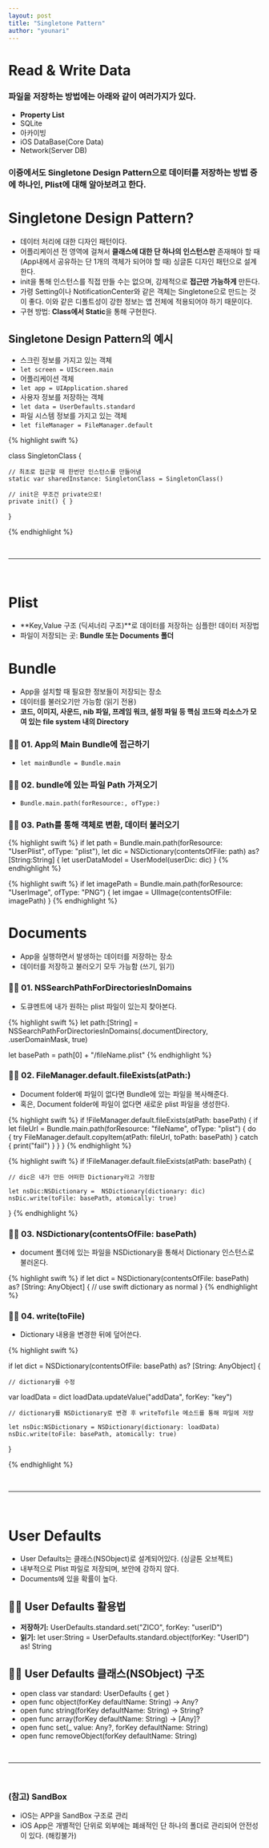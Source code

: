 ```yaml
---
layout: post
title: "Singletone Pattern"
author: "younari"
---
```


# Read & Write Data

### 파일을 저장하는 방법에는 아래와 같이 여러가지가 있다.
- **Property List**
- SQLite
- 아카이빙
- iOS DataBase(Core Data)- Network(Server DB)

### 이중에서도 Singletone Design Pattern으로 데이터를 저장하는 방법 중에 하나인, Plist에 대해 알아보려고 한다.

# Singletone Design Pattern?
- 데이터 처리에 대한 디자인 패턴이다.
- 어플리케이션 전 영역에 걸쳐서 **클래스에 대한 단 하나의 인스턴스만** 존재해야 할 때 (App내에서 공유하는 단 1개의 객체가 되어야 할 때) 싱글톤 디자인 패턴으로 설계한다.
- init을 통해 인스턴스를 직접 만들 수는 없으며, 강제적으로 **접근만 가능하게** 만든다.
- 가령 Setting이나 NotificationCenter와 같은 객체는 Singletone으로 만드는 것이 좋다. 이와 같은 디폴트성이 강한 정보는 앱 전체에 적용되어야 하기 때문이다.
- 구현 방법: **Class에서 Static**을 통해 구현한다. 

## Singletone Design Pattern의 예시
- 스크린 정보를 가지고 있는 객체- `let screen = UIScreen.main`
- 어플리케이션 객체
- `let app = UIApplication.shared`
- 사용자 정보를 저장하는 객체- `let data = UserDefaults.standard` - 파일 시스템 정보를 가지고 있는 객체- `let fileManager = FileManager.default`

{% highlight swift %}

class SingletonClass {

	// 최초로 접근할 때 한번만 인스턴스를 만들어냄
	static var sharedInstance: SingletonClass = SingletonClass()
	
	// init은 무조건 private으로!
	private init() { }
}

{% endhighlight %}

<br>
<hr>
<br>

# Plist
- **Key,Value 구조 (딕셔너리 구조)**로 데이터를 저장하는 심플한! 데이터 저장법
- 파일이 저장되는 곳: **Bundle 또는 Documents 폴더**

# Bundle
- App을 설치할 때 필요한 정보들이 저장되는 장소 
- 데이터를 불러오기만 가능함 (읽기 전용)
- **코드, 이미지, 사운드, nib 파일, 프레임 워크, 설정 파일 등 핵심 코드와 리소스가 모여 있는 file system 내의 Directory**

### 👌🏻 01. App의 Main Bundle에 접근하기 - `let mainBundle = Bundle.main`

### 👌🏻 02. bundle에 있는 파일 Path 가져오기
- `Bundle.main.path(forResource:, ofType:)`

### 👌🏻 03. Path를 통해 객체로 변환, 데이터 불러오기

{% highlight swift %}
if let path = Bundle.main.path(forResource: "UserPlist", ofType: "plist"),
let dic = NSDictionary(contentsOfFile: path) as? [String:String] {
    let userDataModel = UserModel(userDic: dic)
}
{% endhighlight %}

{% highlight swift %}
if let imagePath = Bundle.main.path(forResource: "UserImage", ofType: "PNG") {
	let imgae = UIImage(contentsOfFile: imagePath)
}
{% endhighlight %}


# Documents
- App을 실행하면서 발생하는 데이터를 저장하는 장소
- 데이터를 저장하고 불러오기 모두 가능함 (쓰기, 읽기)

### 👌🏻 01. NSSearchPathForDirectoriesInDomains
- 도큐멘트에 내가 원하는 plist 파일이 있는지 찾아본다.

{% highlight swift %}
let path:[String] =NSSearchPathForDirectoriesInDomains(.documentDirectory, .userDomainMask, true)
let basePath = path[0] + "/fileName.plist"
{% endhighlight %}

### 👌🏻 02. FileManager.default.fileExists(atPath:)
- Document folder에 파일이 없다면 Bundle에 있는 파일을 복사해준다.
- 혹은, Document folder에 파일이 없다면 새로운 plist 파일을 생성한다.

{% highlight swift %}
if !FileManager.default.fileExists(atPath: basePath) {
	if let fileUrl = Bundle.main.path(forResource: "fileName", ofType: "plist") {    do {         try FileManager.default.copyItem(atPath: fileUrl, toPath: basePath)    } catch  {         print("fail")	} 
	}}
{% endhighlight %}

{% highlight swift %}
if !FileManager.default.fileExists(atPath: basePath) {
	
	// dic은 내가 만든 어떠한 Dictionary라고 가정함
	
	let nsDic:NSDictionary =  NSDictionary(dictionary: dic)	nsDic.write(toFile: basePath, atomically: true)
	}
{% endhighlight %}

### 👌🏻 03. NSDictionary(contentsOfFile: basePath)
- document 폴더에 있는 파일을 NSDictionary을 통해서 Dictionary 인스턴스로 불러온다.

{% highlight swift %}
if let dict = NSDictionary(contentsOfFile: basePath) as? [String: AnyObject]{   // use swift dictionary as normal}
{% endhighlight %}


### 👌🏻 04. write(toFile)
- Dictionary 내용을 변경한 뒤에 덮어쓴다.

{% highlight swift %}

if let dict = NSDictionary(contentsOfFile: basePath) as? [String: AnyObject]{

	// dictionary를 수정   var loadData = dict
   loadData.updateValue("addData", forKey: "key")
	
	// dictionary를 NSDictionary로 변경 후 writeTofile 메소드를 통해 파일에 저장	
	let nsDic:NSDictionary = NSDictionary(dictionary: loadData)	nsDic.write(toFile: basePath, atomically: true)}

{% endhighlight %}


<br>
<hr>
<br>


# User Defaults
- User Defaults는 클래스(NSObject)로 설계되어있다. (싱글톤 오브젝트)
- 내부적으로 Plist 파일로 저장되며, 보안에 강하지 않다.
- Documents에 있을 확률이 높다.

## 👌🏻 User Defaults 활용법
- **저장하기:** UserDefaults.standard.set("ZICO", forKey: "userID")
- **읽기:** let user:String = UserDefaults.standard.object(forKey: "UserID") as! String

## 👌🏻 User Defaults 클래스(NSObject) 구조
- open class var standard: UserDefaults { get }- open func object(forKey defaultName: String) -> Any? 
- open func string(forKey defaultName: String) -> String? 
- open func array(forKey defaultName: String) -> [Any]?- open func set(_ value: Any?, forKey defaultName: String)- open func removeObject(forKey defaultName: String)


<br>
<hr>
<br>


### (참고) SandBox
- iOS는 APP을 SandBox 구조로 관리
- iOS App은 개별적인 단위로 외부에는 폐쇄적인 단 하나의 폴더로 관리되어 안전성이 있다. (해킹불가)